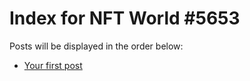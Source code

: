 # Index for NFT World #5653
Posts will be displayed in the order below:

- [Your first post](./001-first.md)


